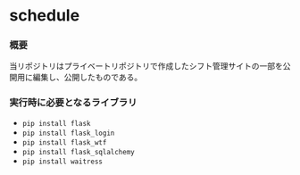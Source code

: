 # schedule

### 概要
当リポジトリはプライベートリポジトリで作成したシフト管理サイトの一部を公開用に編集し、公開したものである。

### 実行時に必要となるライブラリ
+ `pip install flask`
+ `pip install flask_login`
+ `pip install flask_wtf`
+ `pip install flask_sqlalchemy`
+ `pip install waitress`
